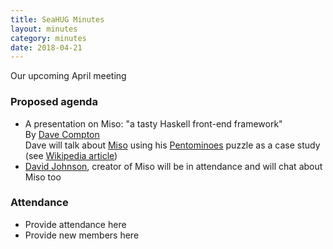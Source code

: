 ```yaml
---
title: SeaHUG Minutes
layout: minutes
category: minutes
date: 2018-04-21
---
```

Our upcoming April meeting

<!--more-->

### Proposed agenda

* A presentation on Miso: "a tasty Haskell front-end framework"<br/>
By [Dave Compton][dave-compton-github]<br/>
Dave will talk about [Miso][miso] using his [Pentominoes][pentominoes-github] puzzle as a case study (see [Wikipedia article][pentominoes-wikipedia])
* [David Johnson][dmjio], creator of Miso will be in attendance and will chat about Miso too

### Attendance

* Provide attendance here
* Provide new members here

[dave-compton-github]: https://github.com/dc25
[dmjio]: https://github.com/dmjio/
[miso]: https://haskell-miso.org/
[pentominoes-github]: https://dc25.github.io/pentominoes_miso/
[pentominoes-wikipedia]: https://en.wikipedia.org/wiki/Pentomino#Tiling_rectangles
